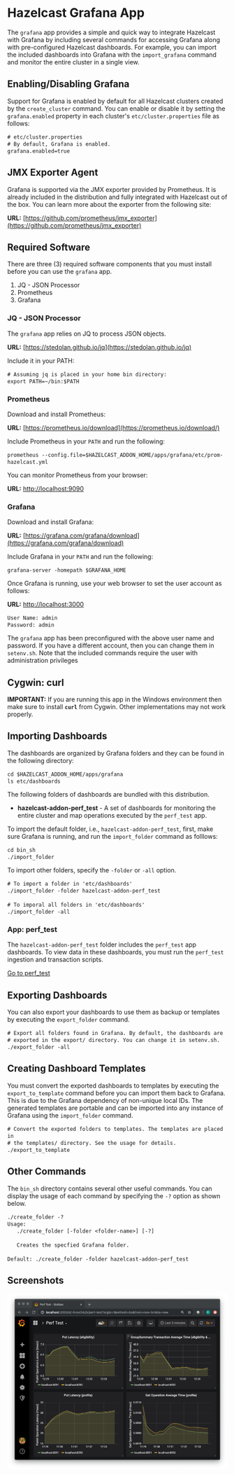 # Hazelcast Grafana App

The `grafana` app provides a simple and quick way to integrate Hazelcast with Grafana by including several commands for accessing Grafana along with pre-configured Hazelcast dashboards. For example, you can import the included dashboards into Grafana with the `import_grafana` command and monitor the entire cluster in a single view.

## Enabling/Disabling Grafana

Support for Grafana is enabled by default for all Hazelcast clusters created by the `create_cluster` command. You can enable or disable it by setting the `grafana.enabled` property in each cluster's `etc/cluster.properties` file as follows:

```shell
# etc/cluster.properties
# By default, Grafana is enabled.
grafana.enabled=true
```

## JMX Exporter Agent

Grafana is supported via the JMX exporter provided by Prometheus. It is already included in the distribution and fully integrated with Hazelcast out of the box. You can learn more about the exporter from the following site:

**URL:** [https://github.com/prometheus/jmx_exporter](https://github.com/prometheus/jmx_exporter)


## Required Software

There are three (3) required software components that you must install before you can use the `grafana` app.

1. JQ - JSON Processor
2. Prometheus
2. Grafana

### JQ - JSON Processor

The `grafana` app relies on JQ to process JSON objects.

**URL:** [https://stedolan.github.io/jq](https://stedolan.github.io/jq)

Include it in your PATH:

```
# Assuming jq is placed in your home bin directory:
export PATH=~/bin:$PATH
```

### Prometheus

Download and install Prometheus:

**URL:** [https://prometheus.io/download](https://prometheus.io/download/)

Include Prometheus in your `PATH` and run the following:

```shell
prometheus --config.file=$HAZELCAST_ADDON_HOME/apps/grafana/etc/prom-hazelcast.yml
```

You can monitor Prometheus from your browser:

**URL:** [http://localhost:9090](http://localhost:9090)


### Grafana

Download and install Grafana:

**URL:** [https://grafana.com/grafana/download](https://grafana.com/grafana/download)

Include Grafana in your `PATH` and run the following:

```shell
grafana-server -homepath $GRAFANA_HOME
```

Once Grafana is running, use your web browser to set the user account as follows:

**URL:** [http://localhost:3000](http://localhost:3000)

```shell
User Name: admin
Password: admin
```

The `grafana` app has been preconfigured with the above user name and password. If you have a different account, then you can change them in `setenv.sh`. Note that the included commands require the user with administration privileges
 
## Cygwin: curl

**IMPORTANT:** If you are running this app in the Windows environment then make sure to install **`curl`** from Cygwin. Other implementations may not work properly.

## Importing Dashboards

The dashboards are organized by Grafana folders and they can be found in the following directory:

```shell
cd $HAZELCAST_ADDON_HOME/apps/grafana
ls etc/dashboards
```

The following folders of dashboards are bundled with this distribution.

- **hazelcast-addon-perf_test** - A set of dashboards for monitoring the entire cluster and map operations executed by the `perf_test` app.

To import the default folder, i.e., `hazelcast-addon-perf_test`, first, make sure Grafana is running, and run the `import_folder` command as folllows:

```shell
cd bin_sh
./import_folder
```

To import other folders, specify the `-folder` or `-all` option.

```shell
# To import a folder in 'etc/dashboards'
./import_folder -folder hazelcast-addon-perf_test

# To imporal all folders in 'etc/dashboards'
./import_folder -all
```

### App: perf_test

The `hazelcast-addon-perf_test` folder includes the `perf_test` app dashboards. To view data in these dashboards, you must run the `perf_test` ingestion and transaction scripts.

[Go to perf_test](../perf_test)

## Exporting Dashboards

You can also export your dashboards to use them as backup or templates by executing the `export_folder` command.

```shell
# Export all folders found in Grafana. By default, the dashboards are 
# exported in the export/ directory. You can change it in setenv.sh.
./export_folder -all
```

## Creating Dashboard Templates

You must convert the exported dashboards to templates by executing the `export_to_template` command before you can import them back to Grafana. This is due to the Grafana dependency of non-unique local IDs. The generated templates are portable and can be imported into any instance of Grafana using the `import_folder` command.

```shell
# Convert the exported folders to templates. The templates are placed in
# the templates/ directory. See the usage for details.
./export_to_template
```

## Other Commands

The `bin_sh` directory contains several other useful commands. You can display the usage of each command by specifying the `-?` option as shown below.

```shell
./create_folder -?
Usage:
   ./create_folder [-folder <folder-name>] [-?]

   Creates the specfied Grafana folder.

Default: ./create_folder -folder hazelcast-addon-perf_test
```

## Screenshots

![Grafana Screenshot](/images/grafana-screenshot.png)
